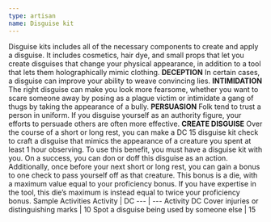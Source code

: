 ```yaml
---
type: artisan
name: Disguise kit
---
```

Disguise kits includes all of the necessary components to create and apply a disguise. It includes cosmetics, hair dye, and small props that let you create disguises that change your physical appearance, in addition to a tool that lets them holographically mimic clothing.
__DECEPTION__
In certain cases, a disguise can improve your ability to weave convincing lies.
__INTIMIDATION__
The right disguise can make you look more fearsome, whether you want to scare someone away by posing as a plague victim or intimidate a gang of thugs by taking the appearance of a bully.
__PERSUASION__
Folk tend to trust a person in uniform. If you disguise yourself as an authority figure, your efforts to persuade others are often more effective.
__CREATE DISGUISE__
Over the course of a short or long rest, you can make a DC 15 disguise kit check to craft a disguise that mimics the appearance of a creature you spent at least 1 hour observing. To use this benefit, you must have a disguise kit with you. On a success, you can don or doff this disguise as an action. Additionally, once before your next short or long rest, you can gain a bonus to one check to pass yourself off as that creature. This bonus is a die, with a maximum value equal to your proficiency bonus. If you have expertise in the tool, this die’s maximum is instead equal to twice your proficiency bonus.
Sample Activities
Activity | DC
--- | ---
Activity	DC
Cover injuries or distinguishing marks | 10
Spot a disguise being used by someone else | 15
